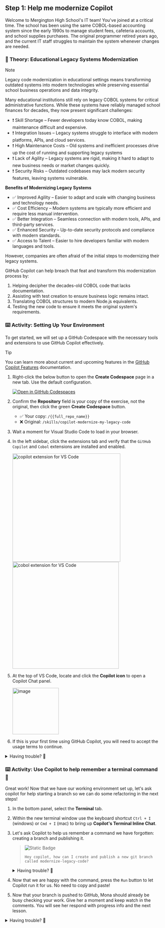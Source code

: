## Step 1: Help me modernize Copilot

Welcome to Mergington High School's IT team! You've joined at a critical time. The school has been using the same COBOL-based accounting system since the early 1990s to manage student fees, cafeteria accounts, and school supplies purchases. The original programmer retired years ago, and the current IT staff struggles to maintain the system whenever changes are needed.

### 📖 Theory: Educational Legacy Systems Modernization

> [!NOTE]
> Legacy code modernization in educational settings means transforming outdated systems into modern technologies while preserving essential school business operations and data integrity.

Many educational institutions still rely on legacy COBOL systems for critical administrative functions. While these systems have reliably managed school finances for decades, they now present significant challenges:

- ❗ Skill Shortage – Fewer developers today know COBOL, making maintenance difficult and expensive.
- ❗ Integration Issues – Legacy systems struggle to interface with modern platforms, APIs, and cloud services.
- ❗ High Maintenance Costs – Old systems and inefficient processes drive up the cost of running and supporting legacy systems
- ❗ Lack of Agility – Legacy systems are rigid, making it hard to adapt to new business needs or market changes quickly.
- ❗ Security Risks – Outdated codebases may lack modern security features, leaving systems vulnerable.

**Benefits of Modernizing Legacy Systems**

- ✅ Improved Agility – Easier to adapt and scale with changing business and technology needs.
- ✅ Cost Efficiency – Modern systems are typically more efficient and require less manual intervention.
- ✅ Better Integration – Seamless connection with modern tools, APIs, and third-party services.
- ✅ Enhanced Security – Up-to-date security protocols and compliance with modern standards.
- ✅ Access to Talent – Easier to hire developers familiar with modern languages and tools.

However, companies are often afraid of the initial steps to modernizing their legacy systems.

GitHub Copilot can help breach that feat and transform this modernization process by:

1. Helping decipher the decades-old COBOL code that lacks documentation.
1. Assisting with test creation to ensure business logic remains intact.
1. Translating COBOL structures to modern Node.js equivalents.
1. Testing the new code to ensure it meets the original system's requirements.

### ⌨️ Activity: Setting Up Your Environment

To get started, we will set up a GitHub Codespace with the necessary tools and extensions to use GitHub Copilot effectively.

> [!TIP]
> You can learn more about current and upcoming features in the [GitHub Copilot Features](https://docs.github.com/en/copilot/about-github-copilot/github-copilot-features) documentation.

1. Right-click the below button to open the **Create Codespace** page in a new tab. Use the default configuration.

   [![Open in GitHub Codespaces](https://github.com/codespaces/badge.svg)](https://codespaces.new/{{full_repo_name}}?quickstart=1)

1. Confirm the **Repository** field is your copy of the exercise, not the original, then click the green **Create Codespace** button.

   - ✅ Your copy: `/{{full_repo_name}}`
   - ❌ Original: `/skills/copilot-modernize-my-legacy-code`

1. Wait a moment for Visual Studio Code to load in your browser.

1. In the left sidebar, click the extensions tab and verify that the `GitHub Copilot` and `Cobol` extensions are installed and enabled.

   <img width="350" alt="copilot extension for VS Code" src="https://github.com/user-attachments/assets/ef1ef984-17fc-4b20-a9a6-65a866def468" />

   <img width="345" alt="cobol extension for VS Code" src="https://github.com/user-attachments/assets/955aad46-7468-4942-bbd3-d342bcef7642" />

1. At the top of VS Code, locate and click the **Copilot icon** to open a Copilot Chat panel.

   <img width="150" alt="image" src="https://github.com/user-attachments/assets/5e64db46-95cb-415d-badc-b6b8677f10c1" />

1. If this is your first time using GitHub Copilot, you will need to accept the usage terms to continue.

<details>
<summary>Having trouble? 🤷</summary><br/>

- If you don't see the Copilot icon, make sure you have the GitHub Copilot extension installed and enabled.
- If you don't see the Copilot chat panel or have other issues with it, try reloading the codespace with `Ctrl + Shift + P` (Windows) or `Cmd + Shift + P` (Mac) and selecting **Developer: Reload Window**.

</details>

### :keyboard: Activity: Use Copilot to help remember a terminal command 🙋

Great work! Now that we have our working environment set up, let's ask copilot for help starting a branch so we can do some refactoring in the next steps!

1. In the bottom panel, select the **Terminal** tab.

1. Within the new terminal window use the keyboard shortcut `Ctrl + I` (windows) or `Cmd + I` (mac) to bring up **Copilot's Terminal Inline Chat**.

1. Let's ask Copilot to help us remember a command we have forgotten: creating a branch and publishing it.

   > ![Static Badge](https://img.shields.io/badge/-Prompt-text?style=social&logo=github%20copilot)
   >
   > ```prompt
   > Hey copilot, how can I create and publish a new git branch called modernize-legacy-code?
   > ```

   <details>
   <summary>Having trouble? 🤷</summary><br/>

   Remember, you are supposed to use **Copilot's Terminal Inline Chat** NOT the Copilot Chat panel.

   The Terminal Inline Chat is specifically designed to help with terminal commands.

   Copilot should respond with a command similar to the one below.

   ```shell
   git checkout -b modernize-legacy-code
   git push -u origin modernize-legacy-code
   ```

   </details>

1. Now that we are happy with the command, press the `Run` button to let Copilot run it for us. No need to copy and paste!

1. Now that your branch is pushed to GitHub, Mona should already be busy checking your work. Give her a moment and keep watch in the comments. You will see her respond with progress info and the next lesson.

<details>
<summary>Having trouble? 🤷</summary><br/>

If you don't get feedback, here are some things to check:

- Make sure you created the branch with the **exact name** `modernize-legacy-code`. No prefixes or suffixes.
- Make sure the branch was indeed pushed to your repository. That will trigger the next step.
- If Copilot doesn't understand your command, try rephrasing it or providing more context.

</details>
